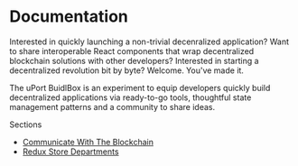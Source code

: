 # Documentation
Interested in quickly launching a non-trivial decenralized application? Want to share interoperable React components that wrap decentralized blockchain solutions with other developers? Interested in starting a decentralized revolution bit by byte? Welcome. You've made it.

The uPort BuidlBox is an experiment to equip developers quickly build decentralized applications via ready-to-go tools, thoughtful state management patterns and a community to share ideas.

Sections
 - [Communicate With The Blockchain](communicate-blockchain.md)
 - [Redux Store Departments](redux-store-departments.md)